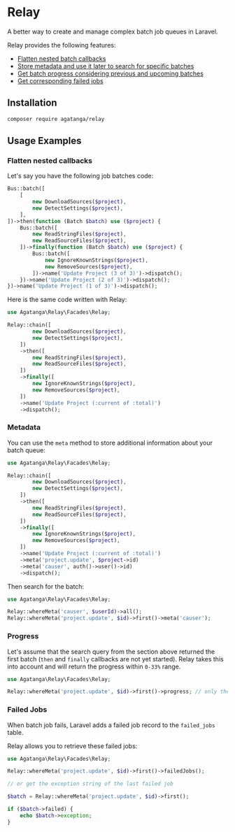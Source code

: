 # Relay

A better way to create and manage complex batch job queues in Laravel.

Relay provides the following features:

 -  [Flatten nested batch callbacks](#flatten-nested-callbacks)
 -  [Store metadata and use it later to search for specific batches](#metadata)
 -  [Get batch progress considering previous and upcoming batches](#progress)
 -  [Get corresponding failed jobs](#failed-jobs)

## Installation

```bash
composer require agatanga/relay
```

## Usage Examples

### Flatten nested callbacks

Let's say you have the following job batches code:

```php
Bus::batch([
    [
        new DownloadSources($project),
        new DetectSettings($project),
    ],
])->then(function (Batch $batch) use ($project) {
    Bus::batch([
        new ReadStringFiles($project),
        new ReadSourceFiles($project),
    ])->finally(function (Batch $batch) use ($project) {
        Bus::batch([
            new IgnoreKnownStrings($project),
            new RemoveSources($project),
        ])->name('Update Project (3 of 3)')->dispatch();
    })->name('Update Project (2 of 3)')->dispatch();
})->name('Update Project (1 of 3)')->dispatch();
```

Here is the same code written with Relay:

```php
use Agatanga\Relay\Facades\Relay;

Relay::chain([
        new DownloadSources($project),
        new DetectSettings($project),
    ])
    ->then([
        new ReadStringFiles($project),
        new ReadSourceFiles($project),
    ])
    ->finally([
        new IgnoreKnownStrings($project),
        new RemoveSources($project),
    ])
    ->name('Update Project (:current of :total)')
    ->dispatch();
```

### Metadata

You can use the `meta` method to store additional information about your batch queue:

```php
use Agatanga\Relay\Facades\Relay;

Relay::chain([
        new DownloadSources($project),
        new DetectSettings($project),
    ])
    ->then([
        new ReadStringFiles($project),
        new ReadSourceFiles($project),
    ])
    ->finally([
        new IgnoreKnownStrings($project),
        new RemoveSources($project),
    ])
    ->name('Update Project (:current of :total)')
    ->meta('project.update', $project->id)
    ->meta('causer', auth()->user()->id)
    ->dispatch();
```

Then search for the batch:

```php
use Agatanga\Relay\Facades\Relay;

Relay::whereMeta('causer', $userId)->all();
Relay::whereMeta('project.update', $id)->first()->meta('causer');
```

### Progress

Let's assume that the search query from the section above returned the first
batch (`then` and `finally` callbacks are not yet started). Relay takes this into
account and will return the progress within `0-33%` range.

```php
use Agatanga\Relay\Facades\Relay;

Relay::whereMeta('project.update', $id)->first()->progress; // only the last callback can return 100%
```

### Failed Jobs

When batch job fails, Laravel adds a failed job record to the `failed_jobs` table.

Relay allows you to retrieve these failed jobs:

```php
use Agatanga\Relay\Facades\Relay;

Relay::whereMeta('project.update', $id)->first()->failedJobs();

// or get the exception string of the last failed job

$batch = Relay::whereMeta('project.update', $id)->first();

if ($batch->failed) {
    echo $batch->exception;
}
```
